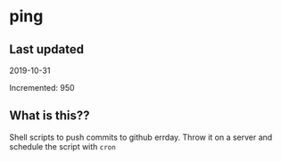 # ping

## Last updated
2019-10-31

Incremented: 950

## What is this??
Shell scripts to push commits to github errday. Throw it on a server and schedule the script with `cron`

